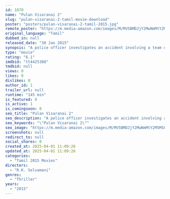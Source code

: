 ```yaml
---
id: 1870
name: "Pulan Visaranai 2"
slug: "pulan-visaranai-2-tamil-movie-download"
poster: "posters/pulan-visaranai-2-tamil-2015.jpg"
remote_poster: "https://m.media-amazon.com/images/M/MV5BMDJjY2MwNmMtY2M5MS00MzZhLThmOTAtNzk2NDcxODg4YTVmXkEyXkFqcGdeQXVyMTEzNzg0Mjkx._V1_SX300.jpg"
original_language: "Tamil"
dubbed_in: null
released_date: "30 Jan 2015"
synopsis: "A police officer investigates an accident involving a team of workers at a petroleum plant whose bus has fallen into a ravine."
type: "movie"
rating: "6.1"
imdbid: "tt4425388"
tmdbid: null
views: 0
likes: 0
dislikes: 0
author_id: 1
trailer_url: null
runtime: "145 min"
is_featured: 0
is_active: 1
is_comingsoon: 0
seo_title: "Pulan Visaranai 2"
seo_description: "A police officer investigates an accident involving a team of workers at a petroleum plant whose bus has fallen into a ravine."
seo_keywords: "\"Pulan Visaranai 2\""
seo_image: "https://m.media-amazon.com/images/M/MV5BMDJjY2MwNmMtY2M5MS00MzZhLThmOTAtNzk2NDcxODg4YTVmXkEyXkFqcGdeQXVyMTEzNzg0Mjkx._V1_SX300.jpg"
screenshots: null
redirect_to: null
social_shares: 0
created_at: 2025-04-01 11:09:26
updated_at: 2025-04-01 11:09:26
categories:
  - "Tamil 2015 Movies"
directors:
  - "R.K. Selvamani"
genres:
  - "Thriller"
years:
  - "2015"
---
```

